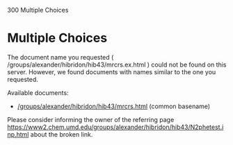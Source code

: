 

300 Multiple Choices


# Multiple Choices

The document name you requested ( /groups/alexander/hibridon/hib43/mrcrs.ex.html ) could not be found on this server.
However, we found documents with names similar to the one you requested.

Available documents:

-  [/groups/alexander/hibridon/hib43/mrcrs.html](/groups/alexander/hibridon/hib43/mrcrs.html)   (common basename)

Please consider informing the owner of the referring page  https://www2.chem.umd.edu/groups/alexander/hibridon/hib43/N2phetest.inp.html  about the broken link.
